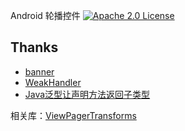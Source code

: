 Android 轮播控件
[![Apache 2.0 License](https://img.shields.io/badge/license-Apache%202.0-blue.svg?style=flat)](http://www.apache.org/licenses/LICENSE-2.0.html)

## Thanks
- [banner](https://github.com/youth5201314/banner/)
- [WeakHandler](https://github.com/badoo/android-weak-handler)
- [Java泛型让声明方法返回子类型](http://codelife.me/blog/2014/03/05/returning-subtype-of-declared-type-from-method-by-java-generics/)

相关库：[ViewPagerTransforms](https://github.com/ToxicBakery/ViewPagerTransforms)
